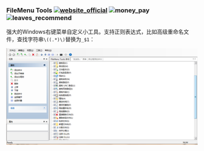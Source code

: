 ### FileMenu Tools [![website_official](https://gitbook07.oss-cn-hangzhou.aliyuncs.com/website_official.svg)](https://lopesoft.com/index.php/en/products) ![money_pay](https://gitbook07.oss-cn-hangzhou.aliyuncs.com/money_pay.svg) ![leaves_recommend](https://gitbook07.oss-cn-hangzhou.aliyuncs.com/leaves_rec.svg)

强大的Windows右键菜单自定义小工具。支持正则表达式，比如高级重命名文件，查找字符串`\((.*)\)`替换为`_$1`：



![FileMenu Tools](../../.gitbook/assets/z-pro-file-menu-filemenutools.png)



